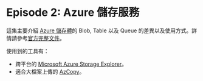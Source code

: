 # Episode 2: Azure 儲存服務

這集主要介紹 [Azure 儲存體](https://azure.microsoft.com/zh-tw/services/storage/)的 Blob, Table 以及 Queue 的差異以及使用方式。詳情請參考[官方完整文件](https://docs.microsoft.com/zh-tw/azure/storage/)。

使用到的工具有：

  * 跨平台的 [Microsoft Azure Storage Explorer](http://storageexplorer.com/)。
  * 適合大檔案上傳的 [AzCopy](https://docs.microsoft.com/zh-tw/azure/storage/storage-use-azcopy)。